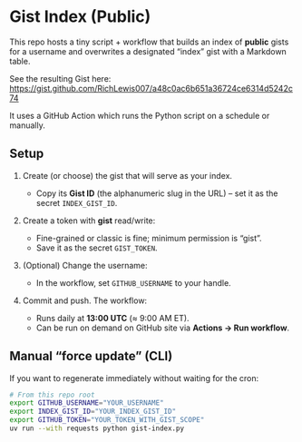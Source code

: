 # Gist Index (Public)

This repo hosts a tiny script + workflow that builds an index of **public** gists for a username and overwrites a designated “index” gist with a Markdown table.

See the resulting Gist here: https://gist.github.com/RichLewis007/a48c0ac6b651a36724ce6314d5242c74

It uses a GitHub Action which runs the Python script on a schedule or manually.

## Setup

1. Create (or choose) the gist that will serve as your index.
   - Copy its **Gist ID** (the alphanumeric slug in the URL) – set it as the secret `INDEX_GIST_ID`.

2. Create a token with **gist** read/write:
   - Fine-grained or classic is fine; minimum permission is “gist”.
   - Save it as the secret `GIST_TOKEN`.

3. (Optional) Change the username:
   - In the workflow, set `GITHUB_USERNAME` to your handle.

4. Commit and push. The workflow:
   - Runs daily at **13:00 UTC** (≈ 9:00 AM ET).
   - Can be run on demand on GitHub site via **Actions → Run workflow**.

## Manual “force update” (CLI)

If you want to regenerate immediately without waiting for the cron:

```bash
# From this repo root
export GITHUB_USERNAME="YOUR_USERNAME"
export INDEX_GIST_ID="YOUR_INDEX_GIST_ID"
export GITHUB_TOKEN="YOUR_TOKEN_WITH_GIST_SCOPE"
uv run --with requests python gist-index.py
```
